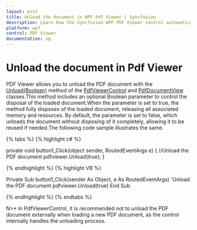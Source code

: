 ```yaml
---
layout: post
title: Unload the document in WPF Pdf Viewer | Syncfusion
description: Learn how the Syncfusion WPF PDF Viewer control automatically unloads the current document when loading a new one, eliminating the need for manual unloading.
platform: wpf
control: PDF Viewer
documentation: ug
---
```


# Unload the document in Pdf Viewer

PDF Viewer allows you to unload the PDF document with the  [Unload(Boolean)](https://help.syncfusion.com/cr/wpf/Syncfusion.Windows.PdfViewer.PdfViewerControl.html#Syncfusion_Windows_PdfViewer_PdfViewerControl_Unload_System_Boolean_) method of the [PdfViewerControl](https://help.syncfusion.com/cr/wpf/Syncfusion.Windows.PdfViewer.PdfViewerControl.html) and [PdfDocumentView](https://help.syncfusion.com/cr/wpf/Syncfusion.Windows.PdfViewer.PdfDocumentView.html) classes.This method includes an optional Boolean parameter to control the disposal of the loaded document.When the parameter is set to true, the method fully disposes of the loaded document, releasing all associated memory and resources. By default, the parameter is set to false, which unloads the document without disposing of it completely, allowing it to be reused if needed.The following code sample illustrates the same.

{% tabs %}
{% highlight c# %}

private void button1_Click(object sender, RoutedEventArgs e)
{
      //Unload the PDF document
      pdfviewer.Unload(true);
}

{% endhighlight %}
{% highlight VB %}

Private Sub button1_Click(sender As Object, e As RoutedEventArgs)
     'Unload the PDF document
    pdfviewer.Unload(true)
End Sub

{% endhighlight %}
{% endtabs %}

N>* In PdfViewerControl, it is recommended not to unload the PDF document externally when loading a new PDF document, as the control internally handles the unloading process.

